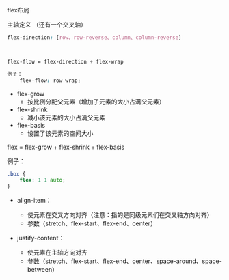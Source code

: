 flex布局



主轴定义 （还有一个交叉轴）

```css
flex-direction: [row、row-reverse、column、column-reverse]



flex-flow = flex-direction + flex-wrap

例子：
	flex-flow: row wrap;
```





- flex-grow
  - 按比例分配父元素（增加子元素的大小占满父元素）
- flex-shrink
  - 减小该元素的大小占满父元素
- flex-basis
  - 设置了该元素的空间大小



flex = flex-grow + flex-shrink + flex-basis

例子：

```css
.box {
    flex: 1 1 auto;
}
```





- align-item：

  - 使元素在交叉方向对齐（注意：指的是同级元素们在交叉轴方向对齐）
  - 参数（stretch、flex-start、flex-end、center）

- justify-content：

  - 使元素在主轴方向对齐
  - 参数（stretch、flex-start、flex-end、center、space-around、space-between）

  

